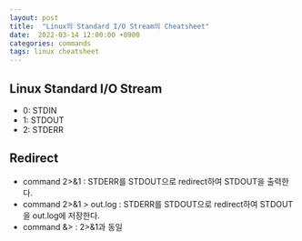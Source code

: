 ```yaml
---
layout: post
title:  "Linux의 Standard I/O Stream의 Cheatsheet"
date:  2022-03-14 12:00:00 +0900
categories: commands
tags: linux cheatsheet
---
```


## Linux Standard I/O Stream

- 0: STDIN
- 1: STDOUT
- 2: STDERR

## Redirect

- command 2>&1 : STDERR를 STDOUT으로 redirect하여 STDOUT을 출력한다.
- command 2>&1 > out.log : STDERR를 STDOUT으로 redirect하여 STDOUT을 out.log에 저장한다.
- command &> : 2>&1과 동일
